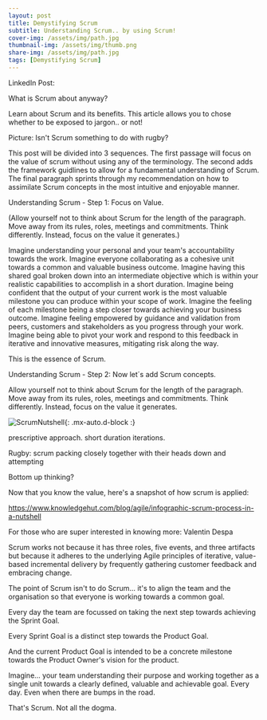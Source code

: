 ```yaml
---
layout: post
title: Demystifying Scrum
subtitle: Understanding Scrum.. by using Scrum! 
cover-img: /assets/img/path.jpg
thumbnail-img: /assets/img/thumb.png
share-img: /assets/img/path.jpg
tags: [Demystifying Scrum]
---
```


LinkedIn Post:

What is Scrum about anyway?

Learn about Scrum and its benefits. This article allows you to chose whether to be exposed to jargon.. or not!

Picture: Isn't Scrum something to do with rugby?

This post will be divided into 3 sequences. The first passage will focus on the value of scrum without using any of the terminology. The second adds the framework guidlines to allow for a fundamental understanding of Scrum. The final paragraph sprints through my recommendation on how to assimilate Scrum concepts in the most intuitive and enjoyable manner. 

Understanding Scrum - Step 1: Focus on Value.

(Allow yourself not to think about Scrum for the length of the paragraph. Move away from its rules, roles, meetings and commitments. Think differently. Instead, focus on the value it generates.) 

Imagine understanding your personal and your team's accountability towards the work.
Imagine everyone collaborating as a cohesive unit towards a common and valuable business outcome.
Imagine having this shared goal broken down into an intermediate objective which is within your realistic capabilities to accomplish in a short duration.
Imagine being confident that the output of your current work is the most valuable milestone you can produce within your scope of work. Imagine the feeling of each milestone being a step closer towards achieving your business outcome.
Imagine feeling empowered by guidance and validation from peers, customers and stakeholders as you progress through your work. 
Imagine being able to pivot your work and respond to this feedback in iterative and innovative measures, mitigating risk along the way. 

This is the essence of Scrum.

Understanding Scrum - Step 2: Now let´s add Scrum concepts. 

Allow yourself not to think about Scrum for the length of the paragraph. Move away from its rules, roles, meetings and commitments. Think differently. Instead, focus on the value it generates. 

![ScrumNutshell](https://d2o2utebsixu4k.cloudfront.net/media/images/d4fc313b-919c-44f0-9fdd-b7ee079a991e.jpg){: .mx-auto.d-block :}


prescriptive approach. short duration iterations. 



Rugby: scrum packing closely together with their heads down and attempting



Bottom up thinking?

Now that you know the value, here's a snapshot of how scrum is applied: 

https://www.knowledgehut.com/blog/agile/infographic-scrum-process-in-a-nutshell

For those who are super interested in knowing more: Valentin Despa

Scrum works not because it has three roles, five events, and three artifacts but because it adheres to the underlying Agile principles of iterative, value-based incremental delivery by frequently gathering customer feedback and embracing change. 

The point of Scrum isn't to do Scrum... it's to align the team and the organisation so that everyone is working towards a common goal.

Every day the team are focussed on taking the next step towards achieving the Sprint Goal.

Every Sprint Goal is a distinct step towards the Product Goal.

And the current Product Goal is intended to be a concrete milestone towards the Product Owner's vision for the product.

Imagine... your team understanding their purpose and working together as a single unit towards a clearly defined, valuable and achievable goal. Every day. Even when there are bumps in the road.

That's Scrum. Not all the dogma.
